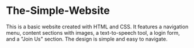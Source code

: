 # The-Simple-Website
This is a basic website created with HTML and CSS. It features a navigation menu, content sections with images, a text-to-speech tool, a login form, and a "Join Us" section. The design is simple and easy to navigate.
